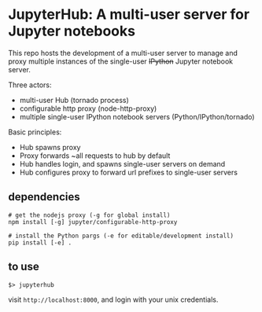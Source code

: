 # JupyterHub: A multi-user server for Jupyter notebooks

This repo hosts the development of a multi-user server to manage and proxy multiple instances of the single-user <del>IPython</del> Jupyter notebook server.

Three actors:

- multi-user Hub (tornado process)
- configurable http proxy (node-http-proxy)
- multiple single-user IPython notebook servers (Python/IPython/tornado)

Basic principles:

- Hub spawns proxy
- Proxy forwards ~all requests to hub by default
- Hub handles login, and spawns single-user servers on demand
- Hub configures proxy to forward url prefixes to single-user servers

## dependencies
    
    # get the nodejs proxy (-g for global install)
    npm install [-g] jupyter/configurable-http-proxy
    
    # install the Python pargs (-e for editable/development install)
    pip install [-e] .

## to use

    $> jupyterhub

visit `http://localhost:8000`, and login with your unix credentials.

